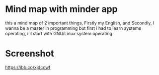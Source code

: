 # Mind map with minder app

this a mind map of 2 important things, Firstly my English, and Secondly, I wanna be a master in programming but first i had to learn systems operating, i'll start with GNU/Linux system operating

# Screenshot

https://ibb.co/xjdccwf
